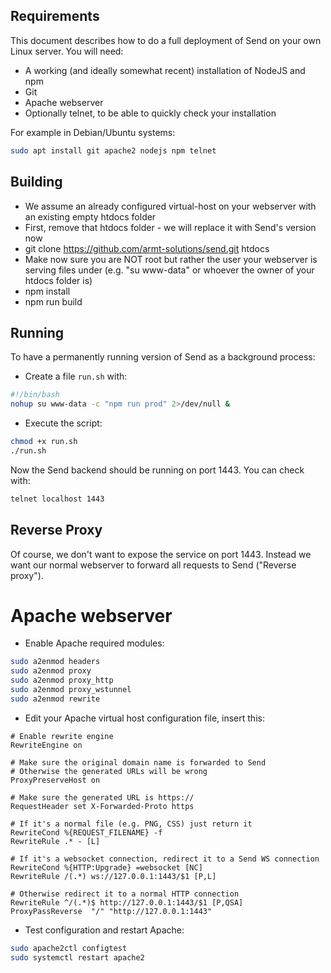 ## Requirements

This document describes how to do a full deployment of Send on your own Linux server. You will need:

* A working (and ideally somewhat recent) installation of NodeJS and npm
* Git
* Apache webserver
* Optionally telnet, to be able to quickly check your installation

For example in Debian/Ubuntu systems:

```bash
sudo apt install git apache2 nodejs npm telnet
```

## Building

* We assume an already configured virtual-host on your webserver with an existing empty htdocs folder
* First, remove that htdocs folder - we will replace it with Send's version now
* git clone https://github.com/armt-solutions/send.git htdocs
* Make now sure you are NOT root but rather the user your webserver is serving files under (e.g. "su www-data" or whoever the owner of your htdocs folder is)
* npm install
* npm run build

## Running

To have a permanently running version of Send as a background process:

* Create a file `run.sh` with:

```bash
#!/bin/bash
nohup su www-data -c "npm run prod" 2>/dev/null &
```

* Execute the script:

```bash
chmod +x run.sh
./run.sh
```

Now the Send backend should be running on port 1443. You can check with:

```bash
telnet localhost 1443
```

## Reverse Proxy

Of course, we don't want to expose the service on port 1443. Instead we want our normal webserver to forward all requests to Send ("Reverse proxy").

# Apache webserver

* Enable Apache required modules:

```bash
sudo a2enmod headers
sudo a2enmod proxy
sudo a2enmod proxy_http
sudo a2enmod proxy_wstunnel
sudo a2enmod rewrite
```

* Edit your Apache virtual host configuration file, insert this:

```
# Enable rewrite engine
RewriteEngine on

# Make sure the original domain name is forwarded to Send
# Otherwise the generated URLs will be wrong
ProxyPreserveHost on

# Make sure the generated URL is https://
RequestHeader set X-Forwarded-Proto https

# If it's a normal file (e.g. PNG, CSS) just return it
RewriteCond %{REQUEST_FILENAME} -f
RewriteRule .* - [L]

# If it's a websocket connection, redirect it to a Send WS connection
RewriteCond %{HTTP:Upgrade} =websocket [NC]
RewriteRule /(.*) ws://127.0.0.1:1443/$1 [P,L]

# Otherwise redirect it to a normal HTTP connection
RewriteRule ^/(.*)$ http://127.0.0.1:1443/$1 [P,QSA]
ProxyPassReverse  "/" "http://127.0.0.1:1443"
```

* Test configuration and restart Apache:

```bash
sudo apache2ctl configtest
sudo systemctl restart apache2
```
